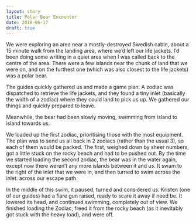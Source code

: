 ```yaml
---
layout: story
title: Polar Bear Encounter
date: 2018-06-17
draft: true
---
```

We were exploring an area near a mostly-destroyed Swedish cabin, about a 15 minute walk from the landing area, where we’d left our life jackets. I’d been doing some writing in a quiet area when I was called back to the centre of the area. There were a few islands near the chunk of land that we were on, and on the furthest one (which was also closest to the life jackets) was a polar bear.

The guides quickly gathered us and made a game plan. A zodiac was dispatched to retrieve the life jackets, and they found a tiny inlet (basically the width of a zodiac) where they could land to pick us up. We gathered our things and quickly prepared to leave.

Meanwhile, the bear had been slowly moving, swimming from island to island towards us.

We loaded up the first zodiac, prioritising those with the most equipment. The plan was to send us all back in 2 zodiacs (rather than the usual 3), so each of them would be packed. The first, weighed down by sheer numbers, got a little stuck on the rocky beach and had to be pushed out. By the time we started loading the second zodiac, the bear was in the water again, except now there weren’t any more islands between it and us. It swam to the right of the inlet that we were in, and then turned to swim across the inlet: across our escape path.

In the middle of this swim, it paused, turned and considered us. Kristen (one of our guides) had a flare gun raised, ready to scare it away if need be. It lowered its head, and continued swimming, completely out of view. We finished loading the Zodiac, freed it from the rocky beach (as it inevitably got stuck with the heavy load), and were off.

